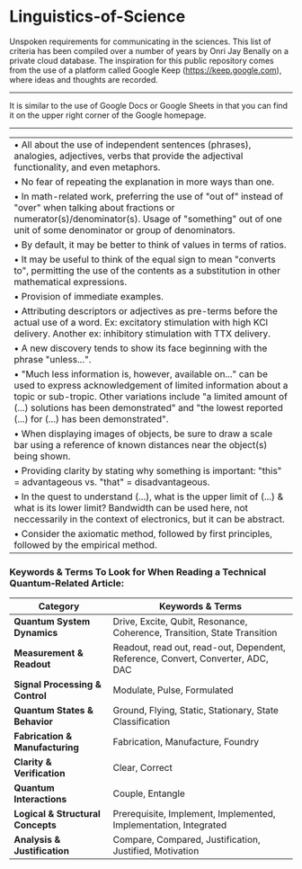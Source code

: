 # Linguistics-of-Science
Unspoken requirements for communicating in the sciences. This list of criteria has been compiled over a number of years by Onri Jay Benally on a private cloud database. The inspiration for this public repository comes from the use of a platform called Google Keep (https://keep.google.com), where ideas and thoughts are recorded. 

--- 

It is similar to the use of Google Docs or Google Sheets in that you can find it on the upper right corner of the Google homepage.  

--- 

|  |
| - |
| • All about the use of independent sentences (phrases), analogies, adjectives, verbs that provide the adjectival functionality, and even metaphors. |
| • No fear of repeating the explanation in more ways than one. |
| • In math-related work, preferring the use of "out of" instead of "over" when talking about fractions or numerator(s)/denominator(s). Usage of "something" out of one unit of some denominator or group of denominators. |
| • By default, it may be better to think of values in terms of ratios. |
| • It may be useful to think of the equal sign to mean "converts to", permitting the use of the contents as a substitution in other mathematical expressions. |
| • Provision of immediate examples. |
| • Attributing descriptors or adjectives as pre-terms before the actual use of a word. Ex: excitatory stimulation with high KCl delivery. Another ex: inhibitory stimulation with TTX delivery.
| • A new discovery tends to show its face beginning with the phrase "unless...". |
| • "Much less information is, however, available on..." can be used to express acknowledgement of limited information about a topic or sub-tropic. Other variations include "a limited amount of (...) solutions has been demonstrated" and "the lowest reported (...) for (...) has been demonstrated". |
| • When displaying images of objects, be sure to draw a scale bar using a reference of known distances near the object(s) being shown. |
| • Providing clarity by stating why something is important: "this" = advantageous vs. "that" = disadvantageous. |
| • In the quest to understand (...), what is the upper limit of (...) & what is its lower limit? Bandwidth can be used here, not neccessarily in the context of electronics, but it can be abstract. |
| • Consider the axiomatic method, followed by first principles, followed by the empirical method. |

### Keywords & Terms To Look for When Reading a Technical Quantum-Related Article: 

| **Category**                  | **Keywords & Terms**                                       |
|--------------------------------|----------------------------------------------------------|
| **Quantum System Dynamics**    | Drive, Excite, Qubit, Resonance, Coherence, Transition, State Transition |
| **Measurement & Readout**      | Readout, read out, read-out, Dependent, Reference, Convert, Converter, ADC, DAC |
| **Signal Processing & Control** | Modulate, Pulse, Formulated |
| **Quantum States & Behavior**  | Ground, Flying, Static, Stationary, State Classification |
| **Fabrication & Manufacturing** | Fabrication, Manufacture, Foundry |
| **Clarity & Verification**     | Clear, Correct |
| **Quantum Interactions**       | Couple, Entangle |
| **Logical & Structural Concepts** | Prerequisite, Implement, Implemented, Implementation, Integrated |
| **Analysis & Justification**   | Compare, Compared, Justification, Justified, Motivation |

